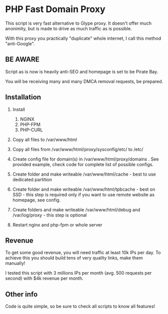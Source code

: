 # PHP Fast Domain Proxy

This script is very fast alternative to Glype proxy. It doesn't offer much anonimity, but is made to drive as much traffic as is possible.

With this proxy you practically "duplicate" whole internet, I call this method "anti-Google".

## BE AWARE
Script as is now is heavily anti-SEO and homepage is set to be Pirate Bay.

You will be receiving many and many DMCA removal requests, be prepared.

## Installation
1) Install 
    1) NGINX
    2) PHP-FPM
    3) PHP-CURL
    
2) Copy all files to /var/www/html
   
3) Copy all files from /var/www/html/proxy/sysconfig/etc/ to /etc/
   
4) Create config file for domain(s) in /var/www/html/proxy/domains . See provided example, check code for complete list of possible configs.

5) Create folder and make writeable /var/www/html/cache - best to use dedicated partition

6) Create folder and make writeable /var/www/html/tpbcache - best on SSD - this step is required only if you want to use remote website as homepage, see config.

7) Create folders and make writeable /var/www/html/debug and /var/log/proxy - this step is optional

8) Restart nginx and php-fpm or whole server


## Revenue
To get some good revenue, you will need traffic at least 10k IPs per day. To achieve this you should build tens of very quality links, make them manually!

I tested this script with 3 millions IPs per month (avg. 500 requests per second) with $4k revenue per month.


## Other info
Code is quite simple, so be sure to check all scripts to know all features!